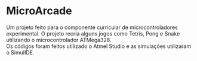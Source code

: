 # MicroArcade
Um projeto feito para o componente curricular de microcontroladores experimental.
O projeto recria alguns jogos como Tetris, Pong e Snake utilizando o microcontrolador ATMega328.  
Os códigos foram feitos utilizado o Atmel Studio e as simulações utilizaram o SimulIDE.
